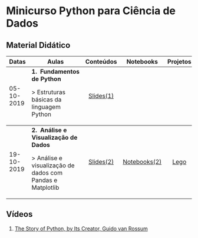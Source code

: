 # Minicurso Python para Ciência de Dados

## Material Didático
<table width="100px">
  <thead>
    <th>Datas</th>
    <th>Aulas</th>
    <th>Conteúdos</th>
    <th>Notebooks</th>
    <th>Projetos</th>
  </thead>
  <tbody>
    <td>05-10-2019</td>
    <td>
      <strong>1.&nbsp;&nbsp;Fundamentos de Python</strong>
      <p>> Estruturas básicas da linguagem Python</p>
    </td>
    <td align="center"><a href="https://github.com/gomesluiz/python-para-ciencia-de-dados/blob/master/slides/aula-1.pdf">Slides(1)</a></td>
    <td></td>
    <td></td>
  </tbody>
  <tbody>
    <td>19-10-2019</td>
    <td>
      <strong>2.&nbsp;&nbsp;Análise e Visualização de Dados</strong>
      <p>> Análise e visualização de dados com Pandas e Matplotlib</p>
    </td>
    <td align="center"><a href="https://github.com/gomesluiz/python-para-ciencia-de-dados/blob/master/slides/aula-2.pdf">Slides(2)</a></td>
    <td align="center"><a href="https://github.com/gomesluiz/python-para-ciencia-de-dados/blob/master/notebooks/aula-2-notebooks.zip">Notebooks(2)</a></td>
    <td align="center"><a href="https://github.com/gomesluiz/python-para-ciencia-de-dados/blob/master/projetos/lego.zip">Lego</a></td>
  </tbody>
</table>

## Vídeos
1. [The Story of Python, by Its Creator, Guido van Rossum](https://www.youtube.com/watch?v=J0Aq44Pze-w)
